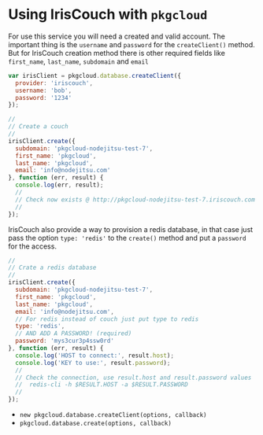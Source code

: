 # Using IrisCouch with `pkgcloud`

For use this service you will need a created and valid account. The important thing is the `username` and `password` for the `createClient()` method. But for IrisCouch creation method there is other required fields like `first_name`, `last_name`, `subdomain` and `email`

``` js
var irisClient = pkgcloud.database.createClient({
  provider: 'iriscouch',
  username: 'bob',
  password: '1234'
});

//
// Create a couch
//
irisClient.create({
  subdomain: 'pkgcloud-nodejitsu-test-7',
  first_name: 'pkgcloud',
  last_name: 'pkgcloud',
  email: 'info@nodejitsu.com'
}, function (err, result) {
  console.log(err, result);
  //
  // Check now exists @ http://pkgcloud-nodejitsu-test-7.iriscouch.com
  //
});
```

IrisCouch also provide a way to provision a redis database, in that case just pass the option `type: 'redis'` to the `create()` method and put a `password` for the access.

``` js
//
// Crate a redis database
//
irisClient.create({
  subdomain: 'pkgcloud-nodejitsu-test-7',
  first_name: 'pkgcloud',
  last_name: 'pkgcloud',
  email: 'info@nodejitsu.com',
  // For redis instead of couch just put type to redis
  type: 'redis',
  // AND ADD A PASSWORD! (required)
  password: 'mys3cur3p4ssw0rd'
}, function (err, result) {
  console.log('HOST to connect:', result.host);
  console.log('KEY to use:', result.password);
  //
  // Check the connection, use result.host and result.password values
  //  redis-cli -h $RESULT.HOST -a $RESULT.PASSWORD
  //
});
```

* `new pkgcloud.database.createClient(options, callback)`
* `pkgcloud.database.create(options, callback)`
